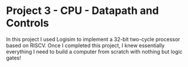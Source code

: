 # Project 3 - CPU - Datapath and Controls

In this project I used Logisim to implement a 32-bit two-cycle processor based on RISCV. Once I completed this project, I knew essentially everything I need to build a computer from scratch with nothing but logic gates!
